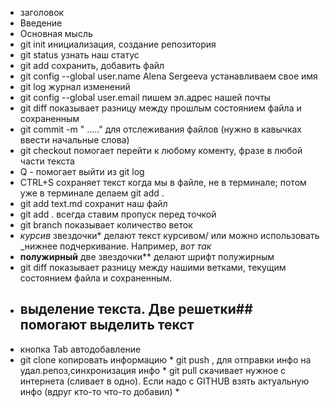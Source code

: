 * заголовок
* Введение
* Основная мысль
* git init  инициализация, создание репозитория
* git status узнать наш статус
* git add  сохранить, добавить файл
* git config --global user.name Alena Sergeeva  устанавливаем свое имя
* git log  журнал изменений
* git config --global user.email  пишем эл.адрес нашей почты
* git diff   показывает разницу между прошлым состоянием файла и сохраненным
* git commit -m " ....."    для отслеживания файлов (нужно в кавычках ввести начальные слова)
* git checkout  помогает перейти к любому коменту, фразе в любой части текста
* Q - помогает выйти из git log
* CTRL+S   сохраняет текст когда мы в файле, не в терминале; потом уже в терминале делаем git add .
* git add text.md  сохранит наш файл 
 * git add .    всегда ставим пропуск перед точкой
* git branch    показывает количество веток
 *  *курсив*  звездочки* делают текст курсивом/ или можно использовать _нижнее подчеркивание. Например, _вот так_
*  **полужирный**  две звездочки** делают шрифт полужирным
  * git diff  показывает разницу между нашими ветками, текущим состоянием файла и сохраненным.
 *  ## выделение текста.  Две решетки## помогают выделить текст
  * кнопка Tab  автодобавление
   * git clone   копировать информацию
    * git push  , для отправки инфо на удал.репоз,синхронизация инфо
    * git pull   скачивает нужное с интернета (сливает в одно). Если надо с GITHUB взять актуальную инфо (вдруг кто-то что-то добавил)
     * 